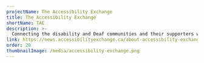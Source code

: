 ```yaml
---
projectName: The Accessibility Exchange
title: The Accessibility Exchange
shortName: TAE
description: >-
  Connecting the disability and Deaf communities and their supporters with organizations and businesses to work on accessibility projects together.
link: https://news.accessibilityexchange.ca/about-accessibility-exchange
order: 20
thumbnailImage: /media/accessibility-exchange.png
---
```


